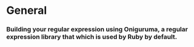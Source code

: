 # General
### Building your regular expression using Oniguruma, a regular expression library that which is used by Ruby by default.